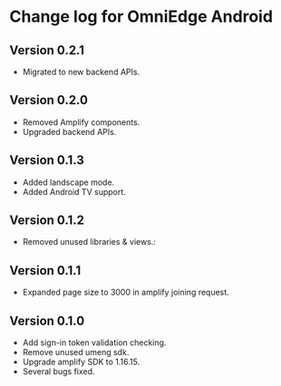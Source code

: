 # Change log for OmniEdge Android
## Version 0.2.1
* Migrated to new backend APIs.

## Version 0.2.0

* Removed Amplify components.
* Upgraded backend APIs.

## Version 0.1.3

* Added landscape mode.
* Added Android TV support.

## Version 0.1.2

* Removed unused libraries & views.:

## Version 0.1.1

* Expanded page size to 3000 in amplify joining request.

## Version 0.1.0

* Add sign-in token validation checking.
* Remove unused umeng sdk.
* Upgrade amplify SDK to 1.16.15.
* Several bugs fixed.

